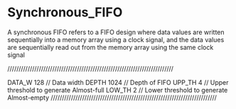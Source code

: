 # Synchronous_FIFO

 A synchronous FIFO refers to a FIFO design where data values are written sequentially into a memory array using a clock signal, and the data values are sequentially read out from the memory array using the same clock signal
 
//////////////////////////////////////////////////////////////////////////

 DATA_W 128           // Data width
 DEPTH 1024        // Depth of FIFO
 UPP_TH 4           // Upper threshold to generate Almost-full
 LOW_TH 2           //  Lower threshold to generate Almost-empty
//////////////////////////////////////////////////////////////////////////

